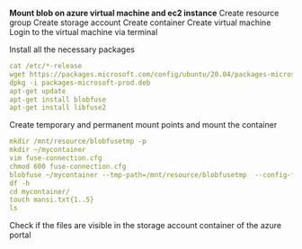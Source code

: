 **Mount blob on azure virtual machine and ec2 instance**
Create resource group
Create storage account
Create container
Create virtual machine
Login to the virtual machine via terminal

Install all the necessary packages
```yml
cat /etc/*-release
wget https://packages.microsoft.com/config/ubuntu/20.04/packages-microsoft-prod.deb
dpkg -i packages-microsoft-prod.deb
apt-get update
apt-get install blobfuse
apt-get install libfuse2
```
Create temporary and permanent mount points and mount the container
```yml
mkdir /mnt/resource/blobfusetmp -p
mkdir ~/mycontainer
vim fuse-connection.cfg
chmod 600 fuse-connection.cfg
blobfuse ~/mycontainer --tmp-path=/mnt/resource/blobfusetmp  --config-file=fuse-connection.cfg -o attr_timeout=240 -o entry_timeout=240 -o negative_timeout=120
df -h
cd mycontainer/
touch mansi.txt{1..5}
ls
```
Check if the files are visible in the storage account container of the azure portal




